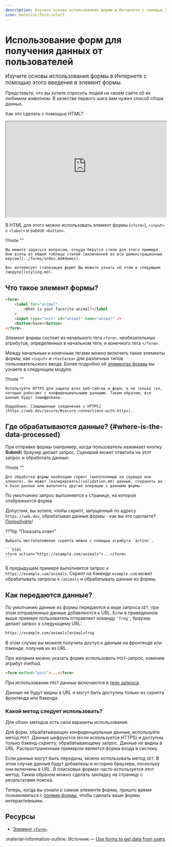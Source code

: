 ```yaml
---
description: Изучите основы использования формы в Интернете с помощью этого введения в элемент формы.
icon: material/form-select
---
```


# Использование форм для получения данных от пользователей

<big>Изучите основы использования формы в Интернете с помощью этого введения в элемент формы.</big>

Представьте, что вы хотите спросить людей на своем сайте об их любимом животном. В качестве первого шага вам нужен способ сбора данных.

Как это сделать с помощью HTML?

<iframe style="width: 100%; height: 300px;" sandbox="allow-scripts allow-modals allow-forms allow-same-origin allow-top-navigation-by-user-activation allow-downloads" data-testid="app-preview-iframe" title="Preview of learn-forms-get-started" src="https://learn-forms-get-started.glitch.me/"></iframe>

В HTML для этого можно использовать элемент формы (`<form>`), `<input>` с `<label>` и submit `<button>`.

!!!note ""

    Вы можете задаться вопросом, откуда берутся стили для этого примера. Они взяты из общей таблицы стилей [включенной во все демонстрационные версии](../forms/index.md#demos).

    Вас интересует стилизация форм? Вы можете узнать об этом в следующем [модуле](styling.md).

## Что такое элемент формы?

```html
<form>
    <label for="animal"
        >What is your favorite animal?</label
    >
    <input type="text" id="animal" name="animal" />
    <button>Save</button>
</form>
```

Элемент формы состоит из начального тега `<form>`, необязательных атрибутов, определенных в начальном теге, и конечного тега `</form>`.

Между начальным и конечным тегами можно включить такие элементы формы, как `<input>` и `<textarea>` для различных типов пользовательского ввода. Более подробно об [элементах формы](form-fields.md) вы узнаете в следующем модуле.

!!!note ""

    Используйте HTTPS для защиты всех веб-сайтов и форм, а не только тех, которые работают с конфиденциальными данными. Таким образом, все данные будут зашифрованы.

    Подробнее: [Защищенные соединения с HTTPS](https://web.dev/secure/#secure-connections-with-https).

## Где обрабатываются данные? {#where-is-the-data-processed}

При отправке формы (например, когда пользователь нажимает кнопку **Submit**) браузер делает запрос. Сценарий может ответить на этот запрос и обработать данные.

!!!note ""

    Для обработки формы необходим скрипт (выполняемый на сервере или клиенте). Он может [валидировать](validation.md) данные, сохранять их в базе данных или выполнять другие операции с данными формы.

По умолчанию запрос выполняется к странице, на которой отображается форма.

Допустим, вы хотите, чтобы скрипт, запущенный по адресу `https://web.dev`, обрабатывал данные формы - как вы это сделаете? [Попробуйте](https://codepen.io/web-dot-dev/pen/fbf90faccc7a22e208c2a507f33be598?editors=1100)!

???tip "Показать ответ"

    Выбрать местоположение скрипта можно с помощью атрибута `action`.

    ```html
    <form action="https://example.com/animals">...</form>
    ```

В предыдущем примере выполняется запрос к `https://example.com/animals`. Скрипт на бэкенде `example.com` может обрабатывать запросы к `/animals` и обрабатывать данные из формы.

## Как передаются данные?

По умолчанию данные из формы передаются в виде запроса `GET`, при этом отправленные данные добавляются к URL. Если в приведенном выше примере пользователь отправляет команду `'frog'`, браузер делает запрос к следующему URL:

```html
https://example.com/animals?animal=frog
```

В этом случае вы можете получить доступ к данным на фронтенде или бэкенде, получив их из URL.

При желании можно указать форме использовать `POST`-запрос, изменив атрибут method.

```html
<form method="post">...</form>
```

При использовании `POST` данные включаются в [тело запроса](https://developer.mozilla.org/docs/Web/HTTP/Methods/POST#example).

Данные не будут видны в URL и могут быть доступны только из скрипта фронтенда или бэкенда.

### Какой метод следует использовать?

Для обоих методов есть свои варианты использования.

Для форм, обрабатывающих конфиденциальные данные, используйте метод `POST`. Данные шифруются (если используется HTTPS) и доступны только бэкенд-скрипту, обрабатывающему запрос. Данные не видны в URL. Распространенным примером является форма входа в систему.

Если данные могут быть переданы, можно использовать метод `GET`. В этом случае данные будут добавлены в историю браузера, поскольку они включены в URL. В поисковых формах часто используется этот метод. Таким образом можно сделать закладку на страницу с результатами поиска.

Теперь, когда вы узнали о самом элементе формы, пришло время познакомиться с [полями формы](form-fields.md), чтобы сделать ваши формы интерактивными.

## Ресурсы

-   [Элемент `<form>`](https://developer.mozilla.org/docs/Web/HTML/Element/form).

:material-information-outline: Источник &mdash; [Use forms to get data from users](https://web.dev/learn/forms/form-element/)
